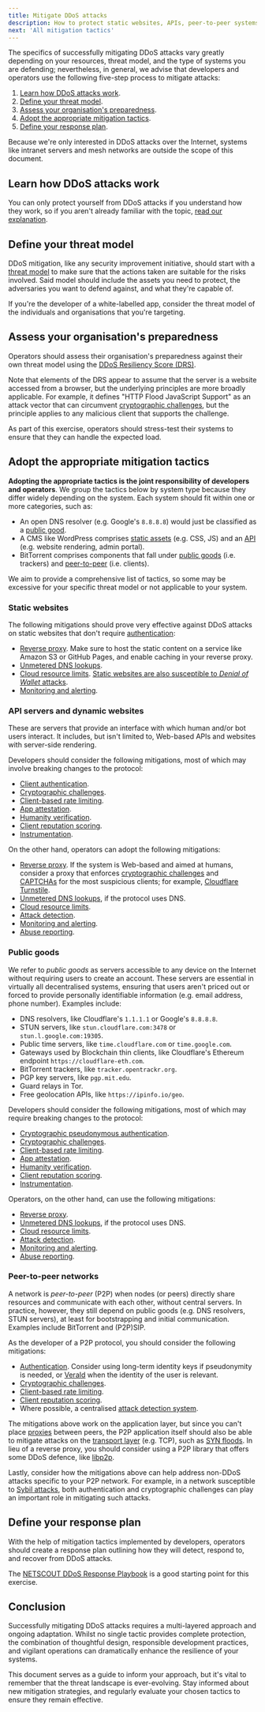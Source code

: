 ```yaml
---
title: Mitigate DDoS attacks
description: How to protect static websites, APIs, peer-to-peer systems and other servers from DDoS attacks.
next: 'All mitigation tactics'
---
```


The specifics of successfully mitigating DDoS attacks vary greatly depending on your resources,
threat model, and the type of systems you are defending;
nevertheless,
in general,
we advise that developers and operators use the following five-step process to mitigate attacks:

1. [Learn how DDoS attacks work](#learn-how-ddos-attacks-work).
2. [Define your threat model](#define-your-threat-model).
3. [Assess your organisation's preparedness](#assess-your-organisations-preparedness).
4. [Adopt the appropriate mitigation tactics](#adopt-the-appropriate-mitigation-tactics).
5. [Define your response plan](#define-your-response-plan).

Because we're only interested in DDoS attacks over the Internet,
systems like intranet servers and mesh networks are outside the scope of this document.

## Learn how DDoS attacks work

You can only protect yourself from DDoS attacks if you understand how they work,
so if you aren't already familiar with the topic,
[read our explanation](./overview.md).

## Define your threat model

DDoS mitigation,
like any security improvement initiative,
should start with a
[threat model](https://cheatsheetseries.owasp.org/cheatsheets/Threat_Modeling_Cheat_Sheet.html)
to make sure that the actions taken are suitable for the risks involved.
Said model should include the assets you need to protect,
the adversaries you want to defend against,
and what they're capable of.

If you're the developer of a white-labelled app,
consider the threat model of the individuals and organisations that you're targeting.

## Assess your organisation's preparedness

Operators should assess their organisation's preparedness against their own threat model
using the [DDoS Resiliency Score (DRS)](https://www.ddosresiliencyscore.org/securitymanagers/).

Note that elements of the DRS appear to assume that the server is a website accessed from a browser,
but the underlying principles are more broadly applicable.
For example,
it defines "HTTP Flood JavaScript Support" as an attack vector that can circumvent
[cryptographic challenges](./tactics/crypto-challenges.md),
but the principle applies to any malicious client that supports the challenge.

As part of this exercise,
operators should stress-test their systems to ensure that they can handle the expected load.

## Adopt the appropriate mitigation tactics

**Adopting the appropriate tactics is the joint responsibility of developers and operators**.
We group the tactics below by system type because they differ widely depending on the system.
Each system should fit within one or more categories, such as:

- An open DNS resolver (e.g. Google's `8.8.8.8`) would just be classified as a [public good](#public-goods).
- A CMS like WordPress comprises [static assets](#static-websites) (e.g. CSS, JS) and an [API](#api-servers-and-dynamic-websites) (e.g. website rendering, admin portal).
- BitTorrent comprises components that fall under [public goods](#public-goods) (i.e. trackers) and [peer-to-peer](#peer-to-peer-networks) (i.e. clients).

We aim to provide a comprehensive list of tactics,
so some may be excessive for your specific threat model or not applicable to your system.

### Static websites

The following mitigations should prove very effective against DDoS attacks on static websites that don't require [authentication](tactics/authentication.md):

- [Reverse proxy](tactics/reverse-proxies.md). Make sure to host the static content on a service like Amazon S3 or GitHub Pages, and enable caching in your reverse proxy.
- [Unmetered DNS lookups](tactics/unmetered-dns.md).
- [Cloud resource limits](tactics/resource-limits.md). [Static websites are also susceptible to _Denial of Wallet_ attacks](https://news.ycombinator.com/item?id=39520776).
- [Monitoring and alerting](tactics/detection.md#monitoring-and-alerting).

### API servers and dynamic websites

These are servers that provide an interface with which human and/or bot users interact.
It includes, but isn't limited to, Web-based APIs and websites with server-side rendering.

Developers should consider the following mitigations,
most of which may involve breaking changes to the protocol:

- [Client authentication](tactics/authentication.md).
- [Cryptographic challenges](tactics/crypto-challenges.md).
- [Client-based rate limiting](tactics/rate-limiting.md).
- [App attestation](tactics/app-attestation.md).
- [Humanity verification](tactics/humanity-verification.md).
- [Client reputation scoring](tactics/client-reputation.md).
- [Instrumentation](tactics/detection.md#instrumentation).

On the other hand,
operators can adopt the following mitigations:

- [Reverse proxy](tactics/reverse-proxies.md). If the system is Web-based and aimed at humans, consider a proxy that enforces [cryptographic challenges](tactics/crypto-challenges.md) and [CAPTCHAs](tactics/humanity-verification.md) for the most suspicious clients; for example, [Cloudflare Turnstile](https://developers.cloudflare.com/turnstile/).
- [Unmetered DNS lookups](tactics/unmetered-dns.md), if the protocol uses DNS.
- [Cloud resource limits](tactics/resource-limits.md).
- [Attack detection](tactics/detection.md).
- [Monitoring and alerting](tactics/detection.md#monitoring-and-alerting).
- [Abuse reporting](tactics/abuse-reporting.md).

### Public goods

We refer to _public goods_ as servers accessible to any device on the Internet without requiring users to create an account.
These servers are essential in virtually all decentralised systems,
ensuring that users aren't priced out or forced to provide personally identifiable information (e.g. email address, phone number).
Examples include:

- DNS resolvers, like Cloudflare's `1.1.1.1` or Google's `8.8.8.8`.
- STUN servers, like `stun.cloudflare.com:3478` or `stun.l.google.com:19305`.
- Public time servers, like `time.cloudflare.com` or `time.google.com`.
- Gateways used by Blockchain thin clients, like Cloudflare's Ethereum endpoint `https://cloudflare-eth.com`.
- BitTorrent trackers, like `tracker.opentrackr.org`.
- PGP key servers, like `pgp.mit.edu`.
- Guard relays in Tor.
- Free geolocation APIs, like `https://ipinfo.io/geo`.

Developers should consider the following mitigations,
most of which may require breaking changes to the protocol:

- [Cryptographic pseudonymous authentication](tactics/authentication.md#cryptographic-pseudonymous-authentication).
- [Cryptographic challenges](tactics/crypto-challenges.md).
- [Client-based rate limiting](tactics/rate-limiting.md).
- [App attestation](tactics/app-attestation.md).
- [Humanity verification](tactics/humanity-verification.md).
- [Client reputation scoring](tactics/client-reputation.md).
- [Instrumentation](tactics/detection.md#instrumentation).

Operators, on the other hand, can use the following mitigations:

- [Reverse proxy](tactics/reverse-proxies.md).
- [Unmetered DNS lookups](tactics/unmetered-dns.md), if the protocol uses DNS.
- [Cloud resource limits](tactics/resource-limits.md).
- [Attack detection](tactics/detection.md).
- [Monitoring and alerting](tactics/detection.md#monitoring-and-alerting).
- [Abuse reporting](tactics/abuse-reporting.md).

### Peer-to-peer networks

A network is _peer-to-peer_ (P2P) when nodes (or peers) directly share resources and communicate with each other,
without central servers.
In practice,
however,
they still depend on public goods (e.g. DNS resolvers, STUN servers),
at least for bootstrapping and initial communication.
Examples include BitTorrent and (P2P)SIP.

As the developer of a P2P protocol, you should consider the following mitigations:

- [Authentication](tactics/authentication.md).
  Consider using long-term identity keys if pseudonymity is needed, or [VeraId](https://veraid.net) when the identity of the user is relevant.
- [Cryptographic challenges](tactics/crypto-challenges.md).
- [Client-based rate limiting](tactics/rate-limiting.md).
- [Client reputation scoring](tactics/client-reputation.md).
- Where possible, a centralised [attack detection system](tactics/detection.md).

The mitigations above work on the application layer,
but since you can't place [proxies](tactics/reverse-proxies.md) between peers,
the P2P application itself should also be able to mitigate attacks on the
[transport layer](https://en.wikipedia.org/wiki/Transport_layer) (e.g. TCP),
such as [SYN floods](https://en.wikipedia.org/wiki/SYN_flood).
In lieu of a reverse proxy,
you should consider using a P2P library that offers some DDoS defence,
like [libp2p](https://docs.libp2p.io/concepts/security/dos-mitigation/).

Lastly,
consider how the mitigations above can help address non-DDoS attacks specific to your P2P network.
For example,
in a network susceptible to [Sybil attacks](https://www.imperva.com/learn/application-security/sybil-attack/),
both authentication and cryptographic challenges can play an important role in mitigating such attacks.

## Define your response plan

With the help of mitigation tactics implemented by developers,
operators should create a response plan outlining how they will detect, respond to, and recover from DDoS attacks.

The [NETSCOUT DDoS Response Playbook](https://www.netscout.com/resources/other-documents/effective-ddos-response-doesn-t-happen-by-accident)
is a good starting point for this exercise.

## Conclusion

Successfully mitigating DDoS attacks requires a multi-layered approach and ongoing adaptation.
Whilst no single tactic provides complete protection,
the combination of thoughtful design, responsible development practices,
and vigilant operations can dramatically enhance the resilience of your systems.

This document serves as a guide to inform your approach,
but it's vital to remember that the threat landscape is ever-evolving.
Stay informed about new mitigation strategies,
and regularly evaluate your chosen tactics to ensure they remain effective.
